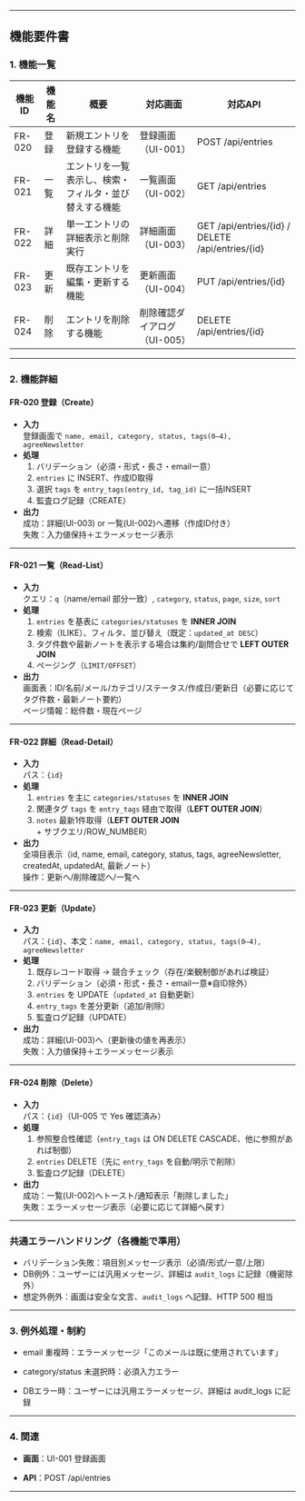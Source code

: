 
---

## 機能要件書

### 1. 機能一覧

|機能ID|機能名|概要|対応画面|対応API|
|---|---|---|---|---|
|FR-020|登録|新規エントリを登録する機能|登録画面（UI-001）|POST /api/entries|
|FR-021|一覧|エントリを一覧表示し、検索・フィルタ・並び替えする機能|一覧画面（UI-002）|GET /api/entries|
|FR-022|詳細|単一エントリの詳細表示と削除実行|詳細画面（UI-003）|GET /api/entries/{id} / DELETE /api/entries/{id}|
|FR-023|更新|既存エントリを編集・更新する機能|更新画面（UI-004）|PUT /api/entries/{id}|
|FR-024|削除|エントリを削除する機能|削除確認ダイアログ（UI-005）|DELETE /api/entries/{id}|

---

### 2. 機能詳細

#### FR-020 登録（Create）
- **入力**  
  登録画面で `name, email, category, status, tags(0–4), agreeNewsletter`
- **処理**  
  1) バリデーション（必須・形式・長さ・email一意）  
  2) `entries` に INSERT、作成ID取得  
  3) 選択 `tags` を `entry_tags(entry_id, tag_id)` に一括INSERT  
  4) 監査ログ記録（CREATE）
- **出力**  
  成功：詳細(UI-003) or 一覧(UI-002)へ遷移（作成ID付き）  
  失敗：入力値保持＋エラーメッセージ表示

---

#### FR-021 一覧（Read-List）
- **入力**  
  クエリ：`q`（name/email 部分一致）, `category`, `status`, `page`, `size`, `sort`  
- **処理**  
  1) `entries` を基表に `categories/statuses` を **INNER JOIN**  
  2) 検索（ILIKE）、フィルタ、並び替え（既定：`updated_at DESC`）  
  3) タグ件数や最新ノートを表示する場合は集約/副問合せで **LEFT OUTER JOIN**  
  4) ページング（`LIMIT/OFFSET`）  
- **出力**  
  画面表：ID/名前/メール/カテゴリ/ステータス/作成日/更新日（必要に応じてタグ件数・最新ノート要約）  
  ページ情報：総件数・現在ページ

---

#### FR-022 詳細（Read-Detail）
- **入力**  
  パス：`{id}`
- **処理**  
  1) `entries` を主に `categories/statuses` を **INNER JOIN**  
  2) 関連タグ `tags` を `entry_tags` 経由で取得（**LEFT OUTER JOIN**）  
  3) `notes` 最新1件取得（**LEFT OUTER JOIN** + サブクエリ/ROW_NUMBER）  
- **出力**  
  全項目表示（id, name, email, category, status, tags, agreeNewsletter, createdAt, updatedAt, 最新ノート）  
  操作：更新へ/削除確認へ/一覧へ

---

#### FR-023 更新（Update）
- **入力**  
  パス：`{id}`、本文：`name, email, category, status, tags(0–4), agreeNewsletter`
- **処理**  
  1) 既存レコード取得 → 競合チェック（存在/楽観制御があれば検証）  
  2) バリデーション（必須・形式・長さ・email一意※自ID除外）  
  3) `entries` を UPDATE（`updated_at` 自動更新）  
  4) `entry_tags` を差分更新（追加/削除）  
  5) 監査ログ記録（UPDATE）
- **出力**  
  成功：詳細(UI-003)へ（更新後の値を再表示）  
  失敗：入力値保持＋エラーメッセージ表示

---

#### FR-024 削除（Delete）
- **入力**  
  パス：`{id}`（UI-005 で Yes 確認済み）
- **処理**  
  1) 参照整合性確認（`entry_tags` は ON DELETE CASCADE、他に参照があれば制御）  
  2) `entries` DELETE（先に `entry_tags` を自動/明示で削除）  
  3) 監査ログ記録（DELETE）
- **出力**  
  成功：一覧(UI-002)へトースト/通知表示「削除しました」  
  失敗：エラーメッセージ表示（必要に応じて詳細へ戻す）

---

### 共通エラーハンドリング（各機能で準用）
- バリデーション失敗：項目別メッセージ表示（必須/形式/一意/上限）  
- DB例外：ユーザーには汎用メッセージ、詳細は `audit_logs` に記録（機密除外）  
- 想定外例外：画面は安全な文言、`audit_logs` へ記録、HTTP 500 相当

---

### 3. 例外処理・制約

- email 重複時：エラーメッセージ「このメールは既に使用されています」
    
- category/status 未選択時：必須入力エラー
    
- DBエラー時：ユーザーには汎用エラーメッセージ、詳細は audit_logs に記録
    

---

### 4. 関連

- **画面**：UI-001 登録画面
    
- **API**：POST /api/entries
    

---
